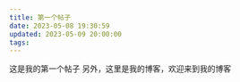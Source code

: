 ```yaml
---
title: 第一个帖子
date: 2023-05-08 19:30:59
updated: 2023-05-09 20:00:00
tags:
---
```

这是我的第一个帖子
另外，这里是我的博客，欢迎来到我的博客
